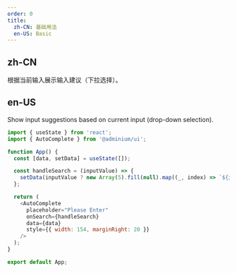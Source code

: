 ```yaml
---
order: 0
title:
  zh-CN: 基础用法
  en-US: Basic
---
```


## zh-CN

根据当前输入展示输入建议（下拉选择）。

## en-US

Show input suggestions based on current input (drop-down selection).

```js
import { useState } from 'react';
import { AutoComplete } from '@adminium/ui';

function App() {
  const [data, setData] = useState([]);

  const handleSearch = (inputValue) => {
    setData(inputValue ? new Array(5).fill(null).map((_, index) => `${inputValue}_${index}`) : []);
  };

  return (
    <AutoComplete
      placeholder="Please Enter"
      onSearch={handleSearch}
      data={data}
      style={{ width: 154, marginRight: 20 }}
    />
  );
}

export default App;
```
